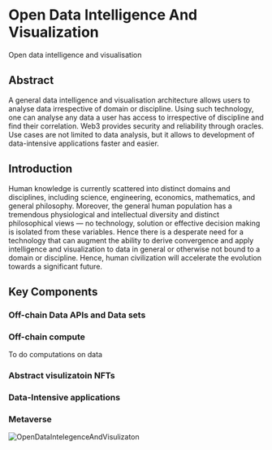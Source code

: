 # Open Data Intelligence And Visualization
Open data intelligence and visualisation 

## Abstract
A general data intelligence and visualisation architecture allows users to analyse data irrespective of domain or discipline. Using such technology, one can analyse any data a user has access to irrespective of discipline and find their correlation. Web3 provides security and reliability through oracles. Use cases are not limited to data analysis, but it allows to development of data-intensive applications faster and easier.     

## Introduction
Human knowledge is currently scattered into distinct domains and disciplines, including science, engineering, economics, mathematics, and general philosophy. Moreover, the general human population has a tremendous physiological and intellectual diversity and distinct philosophical views — no technology, solution or effective decision making is isolated from these variables. Hence there is a desperate need for a technology that can augment the ability to derive convergence and apply intelligence and visualization to data in general or otherwise not bound to a domain or discipline. Hence, human civilization will accelerate the evolution towards a significant future.

## Key Components

### Off-chain Data APIs and Data sets

### Off-chain compute
To do computations on data  

### Abstract visulizatoin NFTs

### Data-Intensive applications 

### Metaverse


![OpenDataIntelegenceAndVisulizaton](https://user-images.githubusercontent.com/13312112/147391437-f7a36773-c736-45ca-9bac-d743ab198a8f.jpeg)

